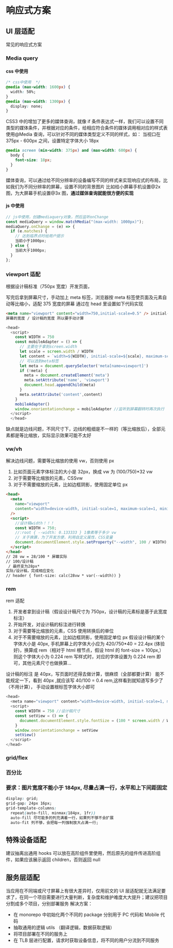 # 响应式方案

## UI 层适配

常见的响应式方案

### Media query

#### css 中使用

```css
/* css中使用  */
@media (max-width: 1600px) {
  width: 50%;
}
@media (max-width: 1300px) {
  display: none;
}
```

CSS3 中的增加了更多的媒体查询，就像 if 条件表达式一样，我们可以设置不同类型的媒体条件，并根据对应的条件，给相应符合条件的媒体调用相对应的样式表
使用@Media 查询，可以针对不同的媒体类型定义不同的样式，如：
当视口在 375px - 600px 之间，设置特定字体大小 18px

```css
@media screen (min-width: 375px) and (max-width: 600px) {
  body {
    font-size: 18px;
  }
}
```

媒体查询，可以通过给不同分辨率的设备编写不同的样式来实现响应式的布局，比如我们为不同分辨率的屏幕，设置不同的背景图片
比如给小屏幕手机设置@2x 图，为大屏幕手机设置@3x 图，**通过媒体查询就能很方便的实现**

#### js 中使用

```js
// js中使用，创建mediaquery对象，然后监听onChange
const mediaQuery = window.matchMedia("(max-width: 1000px)");
mediaQuery.onChange = (e) => {
  if (e.matches) {
    // 达到临界点时给用户提示
    当前小于1000px;
  } else {
    当前大于1000px;
  }
};
```

### viewport 适配

根据设计稿标准（750px 宽度）开发页面，

写完后拿到屏幕尺寸，手动加上 meta 标签，浏览器按 meta 标签使页面及元素自动等比缩小，适配 375 宽度的屏幕
通过在 head 里设置如下代码实现

```html
<meta name="viewport" content="width=750,initial-scale=0.5" /> initial-scale =
屏幕的宽度 / 设计稿的宽度 所以要手动计算
```

```js
<head>
  <script>
    const WIDTH = 750
    const mobileAdapter = () => {
      // 主要在于拿到screen.width
      let scale = screen.width / WIDTH
      let content = `width=${WIDTH}, initial-scale=${scale}, maximum-scale=${scale}, minimum-scale=${scale}`
      // 可以选到meta标签
      let meta = document.querySelector('meta[name=viewport]')
      if (!meta) {
        meta = document.createElement('meta')
        meta.setAttribute('name', 'viewport')
        document.head.appendChild(meta)
      }
      meta.setAttribute('content',content)
    }
    mobileAdapter()
    window.onorientationchange = mobileAdapter //监听到屏幕翻转时再次执行
  </script>
  </head>
```

缺点就是边线问题，不同尺寸下，边线的粗细是不一样的（等比缩放后），全部元素都是等比缩放，实际显示效果可能不太好

### vw/vh

解决边线问题，需要等比缩放的使用 vw，否则使用 px

1. 比如页面元素字体标注的大小是 32px，换成 vw 为 (100/750)\*32 vw
2. 对于需要等比缩放的元素，CSSvw
3. 对于不需要缩放的元素，比如边框阴影，使用固定单位 px

```html
<head>
  <meta
    name="viewport"
    content="width=device-width, initial-scale=1, maximum-scale=1, minimum-scale=1"
  />
  <script>
    //设计稿width！！！
    const WIDTH = 750;
    //:root { --width: 0.133333 } 1像素等于多少 vw
    // 关于换算，为了开发方便，利用自定义属性，CSS变量
    document.documentElement.style.setProperty("--width", 100 / WIDTH);
  </script>
</head>
// 28 vw = 28/100 * 屏幕实际 
// 100/设计稿
 / 最终变为28px*
实际/设计稿，完成相应变化 
// header { font-size: calc(28vw * var(--width)) }
```

### rem

rem 适配

1. 开发者拿到设计稿（假设设计稿尺寸为 750px，设计稿的元素标是基于此宽度标注）
2. 开始开发，对设计稿的标注进行转换
3. 对于需要等比缩放的元素，CSS 使用转换后的单位
4. 对于不需要缩放的元素，比如边框阴影，使用固定单位 px
   假设设计稿的某个字体大小是 40px, 手机屏幕上的字体大小应为 420/750\*40 = 22.4px (体验好)，换算成 rem（相对于 html 根节点，假设 html 的 font-size = 100px,）则这个字体大小为 0.224 rem
   写样式时，对应的字体设置为 0.224 rem 即可，其他元素尺寸也做换算...

设计稿的标注 是 40px，写页面时还得去做计算，很麻烦（全部都要计算）
能不能规定一下，看到 40px ,就应该写 40/100 = 0.4 rem,这样看到就知道写多少了（不用计算），
手动设置根标签字体大小即可

```js
<head>
  <meta name="viewport" content="width=device-width, initial-scale=1, maximum-scale=1, minimum-scale=1">
  <script>
    const WIDTH = 750 //设计稿尺寸
    const setView = () => {
      document.documentElement.style.fontSize = (100 * screen.width / WIDTH) + 'px'
    }
    window.onorientationchange = setView
    setView()
  </script>
</head>

```

### grid/flex

### 百分比

### 要求：图片宽度不能小于 184px, 尽量占满一行，水平和上下间距固定

```css
display: grid;
grid-gap: 24px 16px;
grid-template-columns:
  repeat(auto-fill, minmax(184px, 1fr))
  auto-fill 尽可能多的列充满着一行，如果列不够不会扩展
  auto-fit 列不够，会把每一列强制放大占满一行;
```

## 特殊设备适配

建议抽离出通用 hooks
可以放在高阶组件里使用，然后原先的组件传进高阶组件，如果应该展示返回 children，否则返回 null

## 服务层适配

当应用在不同端或尺寸屏幕上有很大差异时，仅用前文的 UI 层适配就无法满足要求了，在同一个项目需要进行大量判断，复杂度和维护难度大大提升；建议把项目分割成多个项目，分别部署服务
解决方案：

- 在 monorepo 中初始化两个不同的 package 分别用于 PC 代码和 Mobile 代码
- 抽取通用的逻辑 utils （翻译逻辑，数据获取逻辑）
- 将项目部署在不同的服务上
- 在 TLB 层进行配置，请求时获取设备信息，将不同的用户分流到不同服务

